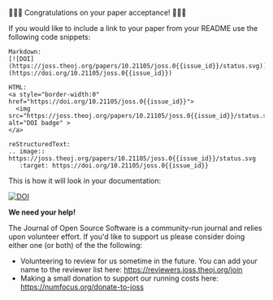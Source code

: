:tada::tada::tada: Congratulations on your paper acceptance! :tada::tada::tada:

If you would like to include a link to your paper from your README use the following code snippets:

```
Markdown:
[![DOI](https://joss.theoj.org/papers/10.21105/joss.0{{issue_id}}/status.svg)](https://doi.org/10.21105/joss.0{{issue_id}})

HTML:
<a style="border-width:0" href="https://doi.org/10.21105/joss.0{{issue_id}}">
  <img src="https://joss.theoj.org/papers/10.21105/joss.0{{issue_id}}/status.svg" alt="DOI badge" >
</a>

reStructuredText:
.. image:: https://joss.theoj.org/papers/10.21105/joss.0{{issue_id}}/status.svg
   :target: https://doi.org/10.21105/joss.0{{issue_id}}
```
This is how it will look in your documentation:

[![DOI](https://joss.theoj.org/papers/10.21105/joss.0{{issue_id}}/status.svg)](https://doi.org/10.21105/joss.0{{issue_id}})

**We need your help!**

The Journal of Open Source Software is a community-run journal and relies upon volunteer effort. If you'd like to support us please consider doing either one (or both) of the the following:

- Volunteering to review for us sometime in the future. You can add your name to the reviewer list here: https://reviewers.joss.theoj.org/join
- Making a small donation to support our running costs here: https://numfocus.org/donate-to-joss